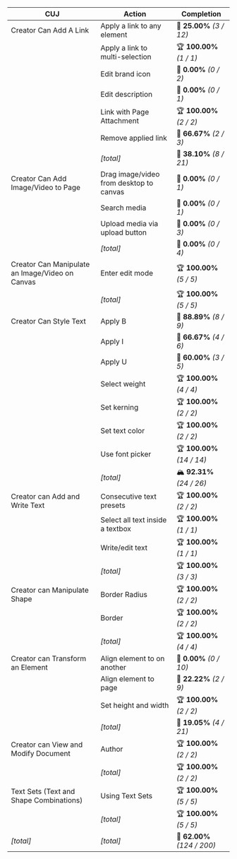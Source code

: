 | **CUJ**                                         | **Action**                              | **Completion**              |
| ----------------------------------------------- | --------------------------------------- | --------------------------- |
| Creator Can Add A Link                          | Apply a link to any element             | 🚨 **25.00%** *(3 / 12)*    |
|                                                 | Apply a link to multi-selection         | 🏆 **100.00%** *(1 / 1)*    |
|                                                 | Edit brand icon                         | 🚨 **0.00%** *(0 / 2)*      |
|                                                 | Edit description                        | 🚨 **0.00%** *(0 / 1)*      |
|                                                 | Link with Page Attachment               | 🏆 **100.00%** *(2 / 2)*    |
|                                                 | Remove applied link                     | 🛴 **66.67%** *(2 / 3)*     |
|                                                 | *[total]*                               | 🚨 **38.10%** *(8 / 21)*    |
| Creator Can Add Image/Video to Page             | Drag image/video from desktop to canvas | 🚨 **0.00%** *(0 / 1)*      |
|                                                 | Search media                            | 🚨 **0.00%** *(0 / 1)*      |
|                                                 | Upload media via upload button          | 🚨 **0.00%** *(0 / 3)*      |
|                                                 | *[total]*                               | 🚨 **0.00%** *(0 / 4)*      |
| Creator Can Manipulate an Image/Video on Canvas | Enter edit mode                         | 🏆 **100.00%** *(5 / 5)*    |
|                                                 | *[total]*                               | 🏆 **100.00%** *(5 / 5)*    |
| Creator Can Style Text                          | Apply B                                 | 🛴 **88.89%** *(8 / 9)*     |
|                                                 | Apply I                                 | 🛴 **66.67%** *(4 / 6)*     |
|                                                 | Apply U                                 | 🛴 **60.00%** *(3 / 5)*     |
|                                                 | Select weight                           | 🏆 **100.00%** *(4 / 4)*    |
|                                                 | Set kerning                             | 🏆 **100.00%** *(2 / 2)*    |
|                                                 | Set text color                          | 🏆 **100.00%** *(2 / 2)*    |
|                                                 | Use font picker                         | 🏆 **100.00%** *(14 / 14)*  |
|                                                 | *[total]*                               | 🏔️ **92.31%** *(24 / 26)*  |
| Creator can Add and Write Text                  | Consecutive text presets                | 🏆 **100.00%** *(2 / 2)*    |
|                                                 | Select all text inside a textbox        | 🏆 **100.00%** *(1 / 1)*    |
|                                                 | Write/edit text                         | 🏆 **100.00%** *(1 / 1)*    |
|                                                 | *[total]*                               | 🏆 **100.00%** *(3 / 3)*    |
| Creator can Manipulate Shape                    | Border Radius                           | 🏆 **100.00%** *(2 / 2)*    |
|                                                 | Border                                  | 🏆 **100.00%** *(2 / 2)*    |
|                                                 | *[total]*                               | 🏆 **100.00%** *(4 / 4)*    |
| Creator can Transform an Element                | Align element to on another             | 🚨 **0.00%** *(0 / 10)*     |
|                                                 | Align element to page                   | 🚨 **22.22%** *(2 / 9)*     |
|                                                 | Set height and width                    | 🏆 **100.00%** *(2 / 2)*    |
|                                                 | *[total]*                               | 🚨 **19.05%** *(4 / 21)*    |
| Creator can View and Modify Document            | Author                                  | 🏆 **100.00%** *(2 / 2)*    |
|                                                 | *[total]*                               | 🏆 **100.00%** *(2 / 2)*    |
| Text Sets (Text and Shape Combinations)         | Using Text Sets                         | 🏆 **100.00%** *(5 / 5)*    |
|                                                 | *[total]*                               | 🏆 **100.00%** *(5 / 5)*    |
| *\[total\]*                                     | *\[total\]*                             | 🛴 **62.00%** *(124 / 200)* |